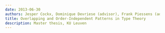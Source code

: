 ```yaml
---
date: 2013-06-30
authors: Jesper Cockx, Dominique Devriese (advisor), Frank Piessens (advisor)
title: Overlapping and Order-Independent Patterns in Type Theory
description: Master thesis, KU Leuven
---
```

